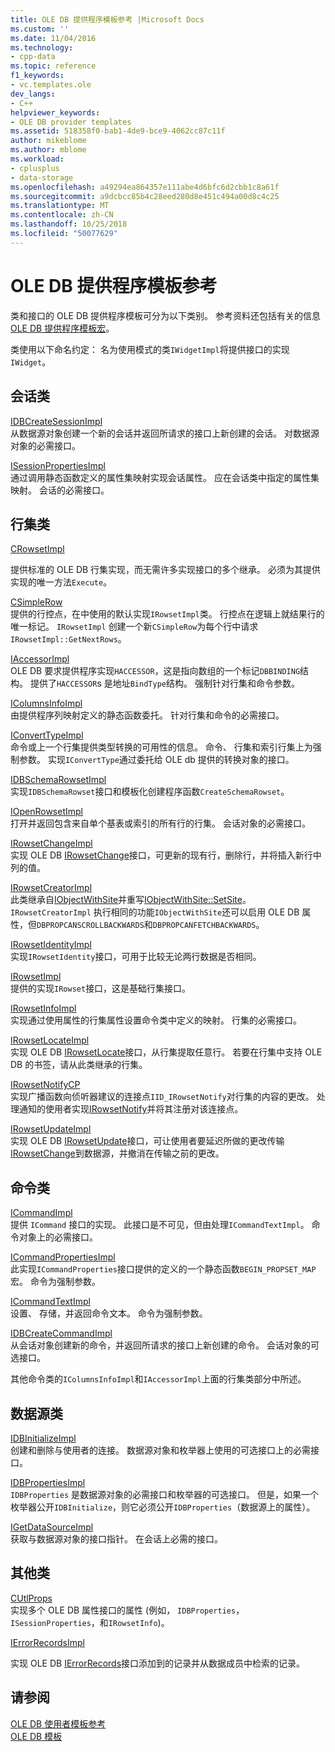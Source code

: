 ```yaml
---
title: OLE DB 提供程序模板参考 |Microsoft Docs
ms.custom: ''
ms.date: 11/04/2016
ms.technology:
- cpp-data
ms.topic: reference
f1_keywords:
- vc.templates.ole
dev_langs:
- C++
helpviewer_keywords:
- OLE DB provider templates
ms.assetid: 518358f0-bab1-4de9-bce9-4062cc87c11f
author: mikeblome
ms.author: mblome
ms.workload:
- cplusplus
- data-storage
ms.openlocfilehash: a49294ea864357e111abe4d6bfc6d2cbb1c8a61f
ms.sourcegitcommit: a9dcbcc85b4c28eed280d8e451c494a00d8c4c25
ms.translationtype: MT
ms.contentlocale: zh-CN
ms.lasthandoff: 10/25/2018
ms.locfileid: "50077629"
---
```

# <a name="ole-db-provider-templates-reference"></a>OLE DB 提供程序模板参考

类和接口的 OLE DB 提供程序模板可分为以下类别。 参考资料还包括有关的信息[OLE DB 提供程序模板宏](../../data/oledb/macros-for-ole-db-provider-templates.md)。

类使用以下命名约定： 名为使用模式的类`IWidgetImpl`将提供接口的实现`IWidget`。

## <a name="session-classes"></a>会话类

[IDBCreateSessionImpl](../../data/oledb/idbcreatesessionimpl-class.md)<br/>
从数据源对象创建一个新的会话并返回所请求的接口上新创建的会话。 对数据源对象的必需接口。

[ISessionPropertiesImpl](../../data/oledb/isessionpropertiesimpl-class.md)<br/>
通过调用静态函数定义的属性集映射实现会话属性。 应在会话类中指定的属性集映射。 会话的必需接口。

## <a name="rowset-classes"></a>行集类

[CRowsetImpl](../../data/oledb/crowsetimpl-class.md)

提供标准的 OLE DB 行集实现，而无需许多实现接口的多个继承。 必须为其提供实现的唯一方法`Execute`。

[CSimpleRow](../../data/oledb/csimplerow-class.md)<br/>
提供的行控点，在中使用的默认实现`IRowsetImpl`类。 行控点在逻辑上就结果行的唯一标记。 `IRowsetImpl` 创建一个新`CSimpleRow`为每个行中请求`IRowsetImpl::GetNextRows`。

[IAccessorImpl](../../data/oledb/iaccessorimpl-class.md)<br/>
OLE DB 要求提供程序实现`HACCESSOR`，这是指向数组的一个标记`DBBINDING`结构。 提供了`HACCESSOR`s 是地址`BindType`结构。 强制针对行集和命令参数。

[IColumnsInfoImpl](../../data/oledb/icolumnsinfoimpl-class.md)<br/>
由提供程序列映射定义的静态函数委托。 针对行集和命令的必需接口。

[IConvertTypeImpl](../../data/oledb/iconverttypeimpl-class.md)<br/>
命令或上一个行集提供类型转换的可用性的信息。 命令、 行集和索引行集上为强制参数。 实现`IConvertType`通过委托给 OLE db 提供的转换对象的接口。

[IDBSchemaRowsetImpl](../../data/oledb/idbschemarowsetimpl-class.md)<br/>
实现`IDBSchemaRowset`接口和模板化创建程序函数`CreateSchemaRowset`。

[IOpenRowsetImpl](../../data/oledb/iopenrowsetimpl-class.md)<br/>
打开并返回包含来自单个基表或索引的所有行的行集。 会话对象的必需接口。

[IRowsetChangeImpl](../../data/oledb/irowsetchangeimpl-class.md)<br/>
实现 OLE DB [IRowsetChange](/previous-versions/windows/desktop/ms715790)接口，可更新的现有行，删除行，并将插入新行中列的值。

[IRowsetCreatorImpl](../../data/oledb/irowsetcreatorimpl-class.md)<br/>
此类继承自[IObjectWithSite](/windows/desktop/api/ocidl/nn-ocidl-iobjectwithsite)并重写[IObjectWithSite::SetSite](/windows/desktop/api/ocidl/nf-ocidl-iobjectwithsite-setsite)。 `IRowsetCreatorImpl` 执行相同的功能`IObjectWithSite`还可以启用 OLE DB 属性，但`DBPROPCANSCROLLBACKWARDS`和`DBPROPCANFETCHBACKWARDS`。

[IRowsetIdentityImpl](../../data/oledb/irowsetidentityimpl-class.md)<br/>
实现`IRowsetIdentity`接口，可用于比较无论两行数据是否相同。

[IRowsetImpl](../../data/oledb/irowsetimpl-class.md)<br/>
提供的实现`IRowset`接口，这是基础行集接口。

[IRowsetInfoImpl](../../data/oledb/irowsetinfoimpl-class.md)<br/>
实现通过使用属性的行集属性设置命令类中定义的映射。 行集的必需接口。

[IRowsetLocateImpl](../../data/oledb/irowsetlocateimpl-class.md)<br/>
实现 OLE DB [IRowsetLocate](/previous-versions/windows/desktop/ms721190)接口，从行集提取任意行。 若要在行集中支持 OLE DB 的书签，请从此类继承的行集。

[IRowsetNotifyCP](../../data/oledb/irowsetnotifycp-class.md)<br/>
实现广播函数向侦听器建议的连接点`IID_IRowsetNotify`对行集的内容的更改。 处理通知的使用者实现[IRowsetNotify](/previous-versions/windows/desktop/ms712959)并将其注册对该连接点。

[IRowsetUpdateImpl](../../data/oledb/irowsetupdateimpl-class.md)<br/>
实现 OLE DB [IRowsetUpdate](/previous-versions/windows/desktop/ms714401)接口，可让使用者要延迟所做的更改传输[IRowsetChange](/previous-versions/windows/desktop/ms715790)到数据源，并撤消在传输之前的更改。

## <a name="command-classes"></a>命令类

[ICommandImpl](../../data/oledb/icommandimpl-class.md)<br/>
提供 `ICommand` 接口的实现。 此接口是不可见，但由处理`ICommandTextImpl`。 命令对象上的必需接口。

[ICommandPropertiesImpl](../../data/oledb/icommandpropertiesimpl-class.md)<br/>
此实现`ICommandProperties`接口提供的定义的一个静态函数`BEGIN_PROPSET_MAP`宏。 命令为强制参数。

[ICommandTextImpl](../../data/oledb/icommandtextimpl-class.md)<br/>
设置、 存储，并返回命令文本。 命令为强制参数。

[IDBCreateCommandImpl](../../data/oledb/idbcreatecommandimpl-class.md)<br/>
从会话对象创建新的命令，并返回所请求的接口上新创建的命令。 会话对象的可选接口。

其他命令类的`IColumnsInfoImpl`和`IAccessorImpl`上面的行集类部分中所述。

## <a name="data-source-classes"></a>数据源类

[IDBInitializeImpl](../../data/oledb/idbinitializeimpl-class.md)<br/>
创建和删除与使用者的连接。 数据源对象和枚举器上使用的可选接口上的必需接口。

[IDBPropertiesImpl](../../data/oledb/idbpropertiesimpl-class.md)<br/>
`IDBProperties` 是数据源对象的必需接口和枚举器的可选接口。 但是，如果一个枚举器公开`IDBInitialize`，则它必须公开`IDBProperties`（数据源上的属性）。

[IGetDataSourceImpl](../../data/oledb/igetdatasourceimpl-class.md)<br/>
获取与数据源对象的接口指针。 在会话上必需的接口。

## <a name="other-classes"></a>其他类

[CUtlProps](../../data/oledb/cutlprops-class.md)<br/>
实现多个 OLE DB 属性接口的属性 (例如， `IDBProperties`， `ISessionProperties`，和`IRowsetInfo`)。

[IErrorRecordsImpl](../../data/oledb/ierrorrecordsimpl-class.md)

实现 OLE DB [IErrorRecords](/previous-versions/windows/desktop/ms718112)接口添加到的记录并从数据成员中检索的记录。

## <a name="see-also"></a>请参阅

[OLE DB 使用者模板参考](../../data/oledb/ole-db-consumer-templates-reference.md)<br/>
[OLE DB 模板](../../data/oledb/ole-db-templates.md)